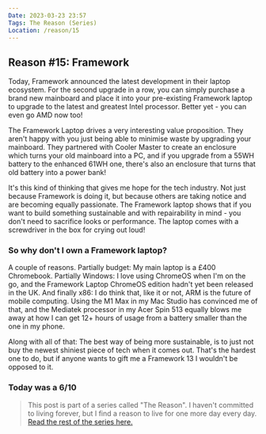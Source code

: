```yaml
---
Date: 2023-03-23 23:57
Tags: The Reason (Series)
Location: /reason/15
---
```


## Reason #15: Framework
Today, Framework announced the latest development in their laptop ecosystem. For the second upgrade in a row, you can simply purchase a brand new mainboard and place it into your pre-existing Framework laptop to upgrade to the latest and greatest Intel processor. Better yet - you can even go AMD now too!

The Framework Laptop drives a very interesting value proposition. They aren't happy with you just being able to minimise waste by upgrading your mainboard. They partnered with Cooler Master to create an enclosure which turns your old mainboard into a PC, and if you upgrade from a 55WH battery to the enhanced 61WH one, there's also an enclosure that turns that old battery into a power bank!

It's this kind of thinking that gives me hope for the tech industry. Not just because Framework is doing it, but because others are taking notice and are becoming equally passionate. The Framework laptop shows that if you want to build something sustainable and with repairability in mind - you don't need to sacrifice looks or performance. The laptop comes with a screwdriver in the box for crying out loud!

### So why don't I own a Framework laptop?
A couple of reasons. Partially budget: My main laptop is a £400 Chromebook. Partially Windows: I love using ChromeOS when I'm on the go, and the Framework Laptop ChromeOS edition hadn't yet been released in the UK. And finally x86: I do think that, like it or not, ARM is the future of mobile computing. Using the M1 Max in my Mac Studio has convinced me of that, and the Mediatek processor in my Acer Spin 513 equally blows me away at how I can get 12+ hours of usage from a battery smaller than the one in my phone.

Along with all of that: The best way of being more sustainable, is to just not buy the newest shiniest piece of tech when it comes out. That's the hardest one to do, but if anyone wants to gift me a Framework 13 I wouldn't be opposed to it.

### Today was a 6/10

>This post is part of a series called "The Reason". I haven't committed to living forever, but I find a reason to live for one more day every day. [Read the rest of the series here.](/reason/)
